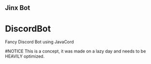 ## Jinx Bot

# DiscordBot
Fancy Discord Bot using JavaCord

#NOTICE
This is a concept, it was made on a lazy day and needs to be HEAVILY optimized.
